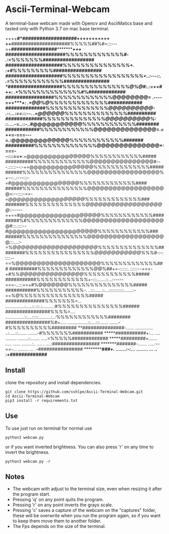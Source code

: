 # Ascii-Terminal-Webcam
A terminal-base webcam made with Opencv and AsciiMatics base and tasted only with Python 3.7 on mac base terminal.


++++********************#*###################********************************+++++++++++
++************#####################%%%%%##%#=:::---=+**################**************+++
********#####################%%%%%%%%%%%%%#-         .:=%%%%%%%##################*******
******####################%%%%%%%%%%%%%%%+.            :+#%%%%%%%%%#################****
**####################%%%%%%%%%%%%%%%%%%+..:---::.      .=%%%%%%%%%%%%################**
*###################%%%%%%%%%%%%%%%@%@#:.:=++**#**++:    .+%%%%%%%%%%%%%%#%#############
#################%%%%%%%%%%%%%@@@@@@@@= .----=++****+:   .+@@%@%%%%%%%%%%%%%############
##############%%%%%%%%%%%%%%@@@@@@@@@@- .-:...:==:::--. .+@@@@@@%%%%%%%%%%%%%%##########
#############%%%%%%%%%%%%%%@@@@@@@@@@%: ::....-*=..::-..#@@@@@@@@@@@%%%%%%%%%%%%########
############%%%%%%%%%%%%@@@@@@@@@@@@@@=.=++=-==**=---=.:@@@@@@@@@@@@@%%%%%%%%%%%%#######
##########%%%%%%%%%%%%%%@@@@@@@@@@@@@@*:===--::::==+**:+@@@@@@@@@@@@@@@%%%%%%%%%%%%#####
##########%%%%%%%%%%%%%@@@@@@@@@@@@@@@#---.::::::--:-+=@@@@@@@@@@@@@@@%%%%%%%%%%%%%#####
######%%%%%%%%%%%%%%%@@@@@@@@@@@@@@@@@%+--:..:---:::-=#@@@@@@@@@@@@@@@@%%%%%%%%%%%%%####
######%%%%%%%%%%%%%%%@@@@@@@@@@@@@@@@@@@=:--::::-==-=*@@@@@@@@@@@@@@@@@@%%%%%%%%%%%%%###
#######%%%%%%%%%%%%%%@@@@@@@@@@@@@@@@@@@*::-----=+==#@@@@@@@@@@@@@@@@@@@%%%%%%%%%%%%####
#####%#%%%%%%%%%%%%%@@@@@@@@@@@@@@@@@@@@#:::.::::--#@@@@@@@@@@@@@@@@@@@@@%%%%%%%%%%%%###
######%%%%%%%%%%%%%%%@@@@@@@@@@@@@@@@@@@*:::....:-=%@@@@@@@@@@@@@@@@@@@@%%%%%%%%%%%%%%##
#######%%%%%%%%%%%%%%%%@@@@@@@@@@@%%%#*-:-:::::--==%@@@@@@@@@@@@@@@@@@@@%%%%%%%%%%%%%###
##########%%%%%%%%%%%%%@@%##*+=-::::::. ::::::--===-+#%%@@@@@@@@@@@@@@@%%%%%%%%%%%%#####
###########%%%%%%%%%%%%*+-:::.......::...:-----===-..:::==+#%@@@@@@@%%%%%%%%%%%%%%%#####
###########%%%%%%%%%%%-. ..:::......::...::::::::::::.......:-==*%@%%%%%%%%%%%%%%%%#####
##############%%%%%%%=...  ...............:.....::.:::.:.........:#%%%%%%%%%%%%%%%######
################%%%%=....  ...............::....:::::..........:..:*%%%%%%%%%%%%########
*################%#=.....  ................::....:::....... .......-#%%%%%%%%%%#########
**###############*-......  .............. ..:.....::.......  .......-#%%%%%%%###########
*****###########+:...      .... ......... ........::.......     .....=%%%%%#############
******#########=.......    .....   ......  ........:..  ....  .  ....:*#################
********#######-.......    .....:--==-...    ........    ...         .-################*
***********###+.            .......:-:...    ........      ...     .. :+#############***


## Install
clone the repository and install dependencies.

```
git clone https://github.com/sshlpe/Ascii-Terminal-Webcam.git
cd Ascii-Terminal-Webcam
pip3 install -r requirements.txt
```

## Use
To use just run on terminal for normal use
```
python3 webcam.py
```
or if you want inverted brightness. You can also press 'r' on any time to invert the brightness.
```
python3 webcam.py -r 
```

## Notes

- The webcam with adjust to the terminal size, even when resizing it after the program start.
- Pressing 'q' on any point quits the program.
- Pressing 'r' on any point inverts the grays scale.
- Pressing 'c' saves a capture of the webcam on the "captures" folder, these will be overwrite when you run the program again, so if you want to keep them move them to another folder.
- The Fps depends on the size of the terminal.
